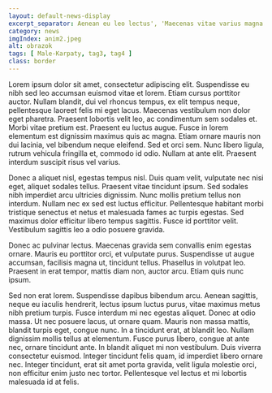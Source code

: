```yaml
---
layout: default-news-display
excerpt_separator: Aenean eu leo lectus', 'Maecenas vitae varius magna. Sed ac magna bibendum, auctor enim at, blandit nisi.
category: news
imgIndex: anim2.jpeg
alt: obrazok
tags: [ Male-Karpaty, tag3, tag4 ]
class: border
---
```


Lorem ipsum dolor sit amet, consectetur adipiscing elit. Suspendisse eu nibh sed leo accumsan euismod vitae et lorem. Etiam cursus porttitor auctor. Nullam blandit, dui vel rhoncus tempus, ex elit tempus neque, pellentesque laoreet felis mi eget lacus. Maecenas vestibulum non dolor eget pharetra. Praesent lobortis velit leo, ac condimentum sem sodales et. Morbi vitae pretium est. Praesent eu luctus augue. Fusce in lorem elementum est dignissim maximus quis ac magna. Etiam ornare mauris non dui lacinia, vel bibendum neque eleifend. Sed et orci sem. Nunc libero ligula, rutrum vehicula fringilla et, commodo id odio. Nullam at ante elit. Praesent interdum suscipit risus vel varius.

Donec a aliquet nisl, egestas tempus nisl. Duis quam velit, vulputate nec nisi eget, aliquet sodales tellus. Praesent vitae tincidunt ipsum. Sed sodales nibh imperdiet arcu ultricies dignissim. Nunc mollis pretium tellus non interdum. Nullam nec ex sed est luctus efficitur. Pellentesque habitant morbi tristique senectus et netus et malesuada fames ac turpis egestas. Sed maximus dolor efficitur libero tempus sagittis. Fusce id porttitor velit. Vestibulum sagittis leo a odio posuere gravida.

Donec ac pulvinar lectus. Maecenas gravida sem convallis enim egestas ornare. Mauris eu porttitor orci, et vulputate purus. Suspendisse ut augue accumsan, facilisis magna ut, tincidunt tellus. Phasellus in volutpat leo. Praesent in erat tempor, mattis diam non, auctor arcu. Etiam quis nunc ipsum.

Sed non erat lorem. Suspendisse dapibus bibendum arcu. Aenean sagittis, neque eu iaculis hendrerit, lectus ipsum luctus purus, vitae maximus metus nibh pretium turpis. Fusce interdum mi nec egestas aliquet. Donec at odio massa. Ut nec posuere lacus, ut ornare quam. Mauris non massa mattis, blandit turpis eget, congue nunc. In a tincidunt erat, at blandit leo. Nullam dignissim mollis tellus at elementum. Fusce purus libero, congue at ante nec, ornare tincidunt ante. In blandit aliquet mi non vestibulum. Duis viverra consectetur euismod. Integer tincidunt felis quam, id imperdiet libero ornare nec. Integer tincidunt, erat sit amet porta gravida, velit ligula molestie orci, non efficitur enim justo nec tortor. Pellentesque vel lectus et mi lobortis malesuada id at felis.
